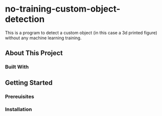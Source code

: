 # no-training-custom-object-detection
This is a program to detect a custom object (in this case a 3d printed figure) without any machine learning training.

## About This Project

### Built With

## Getting Started

### Prereuisites

### Installation
